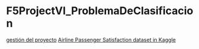 # F5ProjectVI_ProblemaDeClasificacion
[gestión del proyecto](https://anthonycpcode.atlassian.net/jira/software/projects/AIR/code?atlOrigin=eyJpIjoiYjlhOTA5ZGNkZmUyNDVmZjk1MDFhMDNkNDJmNTM3NTYiLCJwIjoiaiJ9)
[Airline Passenger Satisfaction dataset in Kaggle](https://www.kaggle.com/datasets/teejmahal20/airline-passenger-satisfaction/data)